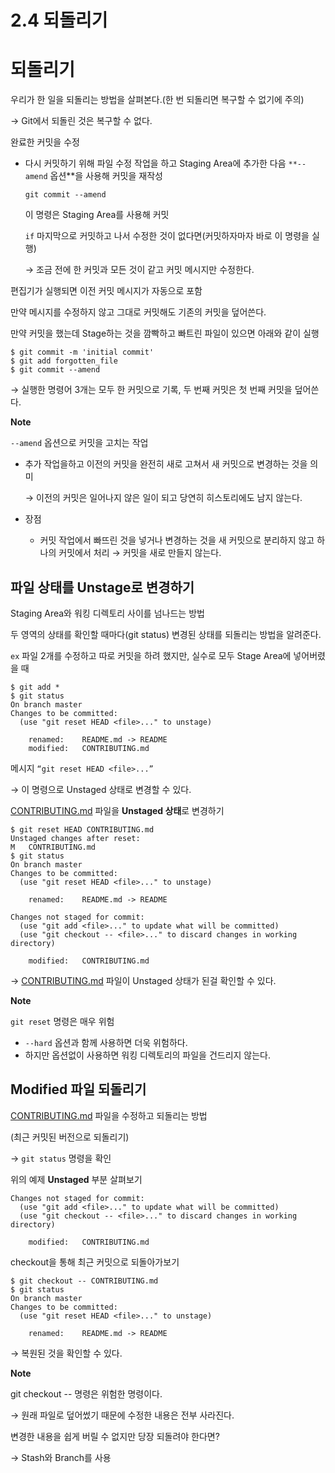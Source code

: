 # 2.4 되돌리기

# 되돌리기

우리가 한 일을 되돌리는 방법을 살펴본다.(한 번 되돌리면 복구할 수 없기에 주의)

→ Git에서 되돌린 것은 복구할 수 없다.

완료한 커밋을 수정

- 다시 커밋하기 위해 파일 수정 작업을 하고 Staging Area에 추가한 다음 `**--amend` 옵션**을 사용해 커밋을 재작성
    
    ```tsx
    git commit --amend
    ```
    
    이 명령은 Staging Area를 사용해 커밋
    
    `if` 마지막으로 커밋하고 나서 수정한 것이 없다면(커밋하자마자 바로 이 명령을 실행)
    
    → 조금 전에 한 커밋과 모든 것이 같고 커밋 메시지만 수정한다.
    

편집기가 실행되면 이전 커밋 메시지가 자동으로 포함

만약 메시지를 수정하지 않고 그대로 커밋해도 기존의 커밋을 덮어쓴다.

만약 커밋을 했는데 Stage하는 것을 깜빡하고 빠트린 파일이 있으면 아래와 같이 실행

```tsx
$ git commit -m 'initial commit'
$ git add forgotten_file
$ git commit --amend
```

→ 실행한 명령어 3개는 모두 한 커밋으로 기록, 두 번째 커밋은 첫 번째 커밋을 덮어쓴다.

**Note**

`--amend` 옵션으로 커밋을 고치는 작업

- 추가 작업을하고 이전의 커밋을 완전히 새로 고쳐서 새 커밋으로 변경하는 것을 의미
    
    → 이전의 커밋은 일어나지 않은 일이 되고 당연히 히스토리에도 남지 않는다.
    
- 장점
    - 커밋 작업에서 빠뜨린 것을 넣거나 변경하는 것을 새 커밋으로 분리하지 않고 하나의 커밋에서 처리 → 커밋을 새로 만들지 않는다.

## 파일 상태를 Unstage로 변경하기

Staging Area와 워킹 디렉토리 사이를 넘나드는 방법

두 영역의 상태를 확인할 때마다(git status) 변경된 상태를 되돌리는 방법을 알려준다.

`ex` 파일 2개를 수정하고 따로 커밋을 하려 했지만, 실수로 모두 Stage Area에 넣어버렸을 때

```tsx
$ git add *
$ git status
On branch master
Changes to be committed:
  (use "git reset HEAD <file>..." to unstage)

    renamed:    README.md -> README
    modified:   CONTRIBUTING.md
```

메시지 `“git reset HEAD <file>...”`

→ 이 명령으로 Unstaged 상태로 변경할 수 있다.

[CONTRIBUTING.md](http://CONTRIBUTING.md) 파일을 **Unstaged 상태**로 변경하기

```tsx
$ git reset HEAD CONTRIBUTING.md
Unstaged changes after reset:
M	CONTRIBUTING.md
$ git status
On branch master
Changes to be committed:
  (use "git reset HEAD <file>..." to unstage)

    renamed:    README.md -> README

Changes not staged for commit:
  (use "git add <file>..." to update what will be committed)
  (use "git checkout -- <file>..." to discard changes in working directory)

    modified:   CONTRIBUTING.md
```

→ [CONTRIBUTING.md](http://CONTRIBUTING.md) 파일이 Unstaged 상태가 된걸 확인할 수 있다.

**Note**

`git reset` 명령은 매우 위험

- `--hard` 옵션과 함께 사용하면 더욱 위험하다.
- 하지만 옵션없이 사용하면 워킹 디렉토리의 파일을 건드리지 않는다.

## Modified 파일 되돌리기

[CONTRIBUTING.md](http://CONTRIBUTING.md) 파일을 수정하고 되돌리는 방법

(최근 커밋된 버전으로 되돌리기)

→ `git status` 명령을 확인

위의 예제 **Unstaged** 부분 살펴보기

```tsx
Changes not staged for commit:
  (use "git add <file>..." to update what will be committed)
  (use "git checkout -- <file>..." to discard changes in working directory)

    modified:   CONTRIBUTING.md
```

checkout을 통해 최근 커밋으로 되돌아가보기

```tsx
$ git checkout -- CONTRIBUTING.md
$ git status
On branch master
Changes to be committed:
  (use "git reset HEAD <file>..." to unstage)

    renamed:    README.md -> README
```

→ 복원된 것을 확인할 수 있다.

**Note**

git checkout --<file> 명령은 위험한 명령이다.

→ 원래 파일로 덮어썼기 때문에 수정한 내용은 전부 사라진다.

변경한 내용을 쉽게 버릴 수 없지만 당장 되돌려야 한다면?

→ Stash와 Branch를 사용
